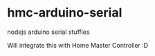 # hmc-arduino-serial
nodejs arduino serial stuffies

Will integrate this with Home Master Controller :D

